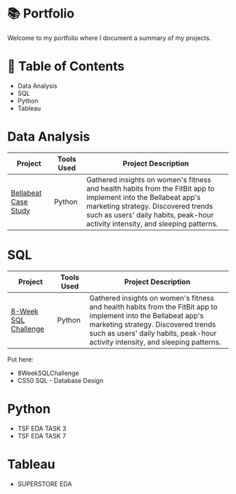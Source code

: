 # 📚 Portfolio

Welcome to my portfolio where I document a summary of my projects.

# 📄 Table of Contents

* Data Analysis
* SQL
* Python
* Tableau

# Data Analysis

| Project | Tools Used | Project Description |
|---|---|---|
| [Bellabeat Case Study](https://github.com/Klekzee/Case-Studies/tree/main/01-GoogleCapstone1) | Python | Gathered insights on women's fitness and health habits from the FitBit app to implement into the Bellabeat app's marketing strategy. Discovered trends such as users' daily habits, peak-hour activity intensity, and sleeping patterns. |

# SQL

| Project | Tools Used | Project Description |
|---|---|---|
| [8-Week SQL Challenge]() | Python | Gathered insights on women's fitness and health habits from the FitBit app to implement into the Bellabeat app's marketing strategy. Discovered trends such as users' daily habits, peak-hour activity intensity, and sleeping patterns. |

Put here:

* 8WeekSQLChallenge
* CS50 SQL - Database Design

# Python

* TSF EDA TASK 3
* TSF EDA TASK 7

# Tableau

* SUPERSTORE EDA
